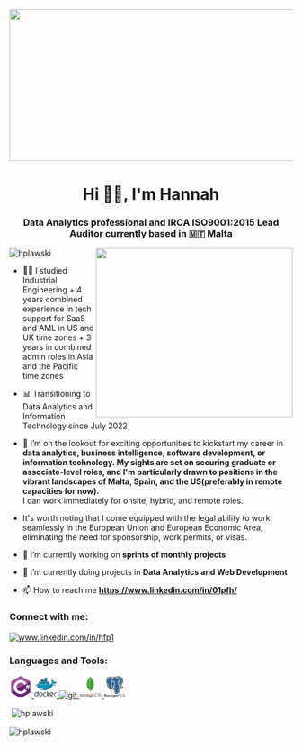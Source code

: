 <div id="header" align="center">
<img src="https://c.tenor.com/wIa91mot0tAAAAAd/pixel-city-chill.gif" width="1000" height="270"/>
</div>
<h1 align="center">Hi 🙋‍♀️, I'm Hannah</h1>
<h3 align="center">Data Analytics professional and IRCA ISO9001:2015 Lead Auditor currently based in 🇲🇹 Malta</h3>

<img align="right" src="https://cdn.dribbble.com/users/4055494/screenshots/15215756/media/d2b66c4ca0192aa26d103448b3d1518b.gif" width="350" height="300" />

<p align="left"> <img src="https://komarev.com/ghpvc/?username=hplawski&label=Profile%20views&color=0e75b6&style=flat" alt="hplawski" /> </p>

- 👩‍💻 I studied Industrial Engineering + 4 years combined experience in tech support for SaaS and AML in US and UK time zones + 3 years in combined admin roles in Asia and the Pacific time zones

- 📊 Transitioning to Data Analytics and Information Technology since July 2022

- 🤝 I’m on the lookout for exciting opportunities to kickstart my career in **data analytics, business intelligence, software development, or information technology. My sights are set on securing graduate or associate-level roles, and I'm particularly drawn to positions in the vibrant landscapes of Malta, Spain, and the US(preferably in remote capacities for now).** <br>
I can work immediately for onsite, hybrid, and remote roles.

- It's worth noting that I come equipped with the legal ability to work seamlessly in the European Union and European Economic Area, eliminating the need for sponsorship, work permits, or visas. 

- 🔭 I’m currently working on **sprints of monthly projects**

- 🌱 I’m currently doing projects in **Data Analytics and Web Development** 

- 📫 How to reach me **https://www.linkedin.com/in/01pfh/**

<h3 align="left">Connect with me:</h3>
<p align="left">
<a href="https://www.linkedin.com/in/01pfh/" target="blank"><img align="center" src="https://raw.githubusercontent.com/rahuldkjain/github-profile-readme-generator/master/src/images/icons/Social/linked-in-alt.svg" alt="www.linkedin.com/in/hfp1" height="30" width="40" /></a>
</p>

<h3 align="left">Languages and Tools:</h3>
<p align="left">
  <!-- Removed C logo -->
  <!-- <a href="https://www.cprogramming.com/" target="_blank" rel="noreferrer">
    <img src="https://raw.githubusercontent.com/devicons/devicon/master/icons/c/c-original.svg" alt="c" width="40" height="40"/>
  </a> -->

  <!-- Removed C++ logo -->
  <!-- <a href="https://www.w3schools.com/cpp/" target="_blank" rel="noreferrer">
    <img src="https://raw.githubusercontent.com/devicons/devicon/master/icons/cplusplus/cplusplus-original.svg" alt="cplusplus" width="40" height="40"/>
  </a> -->

  <!-- Added C# logo -->
  <a href="https://docs.microsoft.com/en-us/dotnet/csharp/" target="_blank" rel="noreferrer">
    <img src="https://raw.githubusercontent.com/devicons/devicon/master/icons/csharp/csharp-original.svg" alt="csharp" width="40" height="40"/>
  </a>

  <!-- Rest of the logos -->
  <a href="https://www.docker.com/" target="_blank" rel="noreferrer">
    <img src="https://raw.githubusercontent.com/devicons/devicon/master/icons/docker/docker-original-wordmark.svg" alt="docker" width="40" height="40"/>
  </a>

  <a href="https://git-scm.com/" target="_blank" rel="noreferrer">
    <img src="https://www.vectorlogo.zone/logos/git-scm/git-scm-icon.svg" alt="git" width="40" height="40"/>
  </a>

  <a href="https://www.mongodb.com/" target="_blank" rel="noreferrer">
    <img src="https://raw.githubusercontent.com/devicons/devicon/master/icons/mongodb/mongodb-original-wordmark.svg" alt="mongodb" width="40" height="40"/>
  </a>

  <!-- Removed MySQL logo -->
  <!-- <a href="https://www.mysql.com/" target="_blank" rel="noreferrer">
    <img src="https://raw.githubusercontent.com/devicons/devicon/master/icons/mysql/mysql-original-wordmark.svg" alt="mysql" width="40" height="40"/>
  </a> -->

  <!-- Added PostgreSQL logo -->
  <a href="https://www.postgresql.org" target="_blank" rel="noreferrer">
    <img src="https://raw.githubusercontent.com/devicons/devicon/master/icons/postgresql/postgresql-original-wordmark.svg" alt="postgresql" width="40" height="40"/>
  </a>

  <!-- Removed SQLite logo -->
  <!-- <a href="https://www.sqlite.org/" target="_blank" rel="noreferrer">
    <img src="https://www.vectorlogo.zone/logos/sqlite/sqlite-icon.svg" alt="sqlite" width="40" height="40"/>
  </a> -->
</p>




<p>&nbsp;<img align="center" src="https://github-readme-stats.vercel.app/api?username=hplawski&show_icons=true&locale=en" alt="hplawski" /></p>

<p><img align="center" src="https://github-readme-streak-stats.herokuapp.com/?user=hplawski&" alt="hplawski" /></p>
